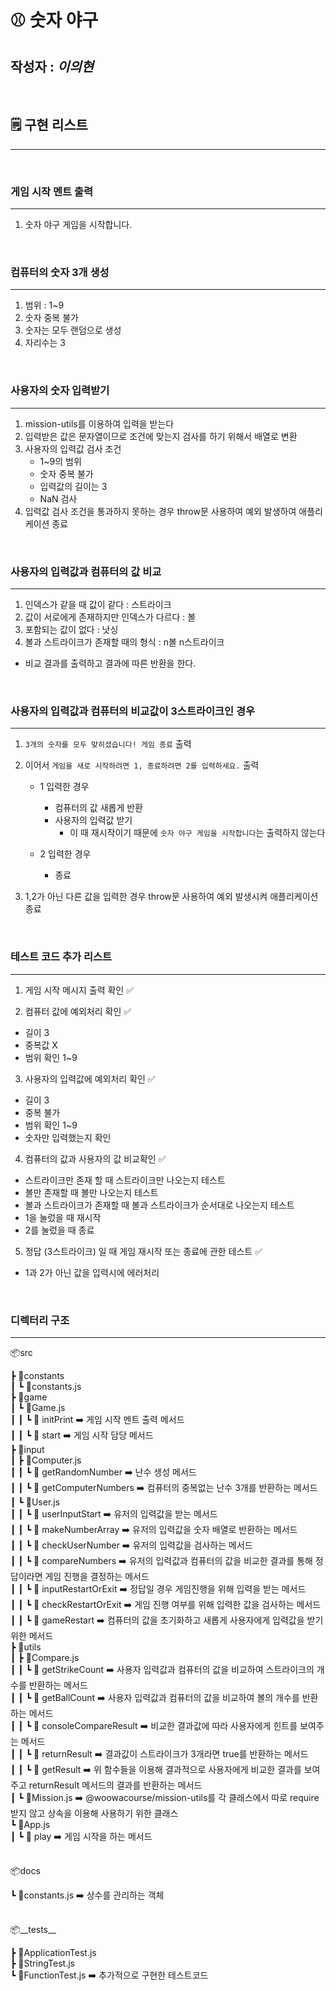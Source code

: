 # ⚾️ 숫자 야구

## 작성자 : _이의현_

<br>
   
## 🗒 구현 리스트
---
<br>

### **게임 시작 멘트 출력**

---

1.  숫자 야구 게임을 시작합니다.

<br>

### **컴퓨터의 숫자 3개 생성**

---

1. 범위 : 1~9
2. 숫자 중복 불가
3. 숫자는 모두 랜덤으로 생성
4. 자리수는 3

<br>

### **사용자의 숫자 입력받기**

---

1. mission-utils를 이용하여 입력을 받는다
2. 입력받은 값은 문자열이므로 조건에 맞는지 검사를 하기 위해서 배열로 변환
3. 사용자의 입력값 검사 조건
   - 1~9의 범위
   - 숫자 중복 불가
   - 입력값의 길이는 3
   - NaN 검사
4. 입력값 검사 조건을 통과하지 못하는 경우 throw문 사용하여 예외 발생하여 애플리케이션 종료

<br>

### **사용자의 입력값과 컴퓨터의 값 비교**

---

1. 인덱스가 같을 때 값이 같다 : 스트라이크
2. 값이 서로에게 존재하지만 인덱스가 다르다 : 볼
3. 포함되는 값이 없다 : 낫싱
4. 볼과 스트라이크가 존재할 때의 형식 : n볼 n스트라이크

- 비교 결과를 출력하고 결과에 따른 반환을 한다.

<br>

### **사용자의 입력값과 컴퓨터의 비교값이 3스트라이크인 경우**

---

1. `3개의 숫자를 모두 맞히셨습니다! 게임 종료` 출력
2. 이어서 `게임을 새로 시작하려면 1, 종료하려면 2를 입력하세요.` 출력

   - 1 입력한 경우

     - 컴퓨터의 값 새롭게 반환
     - 사용자의 입력값 받기
       - 이 때 재시작이기 때문에 `숫자 야구 게임을 시작합니다`는 출력하지 않는다

   - 2 입력한 경우
     - 종료

3. 1,2가 아닌 다른 값을 입력한 경우 throw문 사용하여 예외 발생시켜 애플리케이션 종료

<br>

### **테스트 코드 추가 리스트**

---

1. 게임 시작 메시지 출력 확인 ✅

2. 컴퓨터 값에 예외처리 확인 ✅

- 길이 3
- 중복값 X
- 범위 확인 1~9

3. 사용자의 입력값에 예외처리 확인 ✅

- 길이 3
- 중복 불가
- 범위 확인 1~9
- 숫자만 입력했는지 확인

4. 컴퓨터의 값과 사용자의 값 비교확인 ✅

- 스트라이크만 존재 할 때 스트라이크만 나오는지 테스트
- 볼만 존재할 때 볼만 나오는지 테스트
- 볼과 스트라이크가 존재할 때 볼과 스트라이크가 순서대로 나오는지 테스트
- 1을 눌렀을 때 재시작
- 2를 눌렀을 때 종료

5. 정답 (3스트라이크) 일 때 게임 재시작 또는 종료에 관한 테스트 ✅

- 1과 2가 아닌 값을 입력시에 에러처리

</br>

### **디렉터리 구조**

---

📦src

┣ 📂constants</br>
┃ ┗ 📜constants.js</br>
┣ 📂game</br>
┃ ┗ 📜Game.js</br>
┃ ┃ ┗ 🔖 initPrint ➡️ 게임 시작 멘트 출력 메서드</br>
┃ ┃ ┗ 🔖 start ➡️ 게임 시작 담당 메서드</br>
┣ 📂input</br>
┃ ┣ 📜Computer.js</br>
┃ ┃ ┗ 🔖 getRandomNumber ➡️ 난수 생성 메서드</br>
┃ ┃ ┗ 🔖 getComputerNumbers ➡️ 컴퓨터의 중복없는 난수 3개를 반환하는 메서드</br>
┃ ┗ 📜User.js</br>
┃ ┃ ┗ 🔖 userInputStart ➡️ 유저의 입력값을 받는 메서드</br>
┃ ┃ ┗ 🔖 makeNumberArray ➡️ 유저의 입력값을 숫자 배열로 반환하는 메서드</br>
┃ ┃ ┗ 🔖 checkUserNumber ➡️ 유저의 입력값을 검사하는 메서드</br>
┃ ┃ ┗ 🔖 compareNumbers ➡️ 유저의 입력값과 컴퓨터의 값을 비교한 결과를 통해 정답이라면 게임 진행을 결정하는 메서드</br>
┃ ┃ ┗ 🔖 inputRestartOrExit ➡️ 정답일 경우 게임진행을 위해 입력을 받는 메서드</br>
┃ ┃ ┗ 🔖 checkRestartOrExit ➡️ 게임 진행 여부를 위해 입력한 값을 검사하는 메서드</br>
┃ ┃ ┗ 🔖 gameRestart ➡️ 컴퓨터의 값을 초기화하고 새롭게 사용자에게 입력값을 받기 위한 메서드</br>
┣ 📂utils</br>
┃ ┣ 📜Compare.js</br>
┃ ┃ ┗ 🔖 getStrikeCount ➡️ 사용자 입력값과 컴퓨터의 값을 비교하여 스트라이크의 개수를 반환하는 메서드</br>
┃ ┃ ┗ 🔖 getBallCount ➡️ 사용자 입력값과 컴퓨터의 값을 비교하여 볼의 개수를 반환하는 메서드</br>
┃ ┃ ┗ 🔖 consoleCompareResult ➡️ 비교한 결과값에 따라 사용자에게 힌트를 보여주는 메서드</br>
┃ ┃ ┗ 🔖 returnResult ➡️ 결과값이 스트라이크가 3개라면 true를 반환하는 메서드</br>
┃ ┃ ┗ 🔖 getResult ➡️ 위 함수들을 이용해 결과적으로 사용자에게 비교한 결과를 보여주고 returnResult 메서드의 결과를 반환하는 메서드 </br>
┃ ┗ 📜Mission.js ➡️ @woowacourse/mission-utils를 각 클래스에서 따로 require 받지 않고 상속을 이용해 사용하기 위한 클래스</br>
┗ 📜App.js</br>
┃ ┗ 🔖 play ➡️ 게임 시작을 하는 메서드</br>
</br>

📦docs</br>

┗ 📜constants.js ➡️ 상수를 관리하는 객체</br>
</br>

📦\_\_tests\_\_</br>

┣ 📜ApplicationTest.js</br>
┣ 📜StringTest.js</br>
┗ 📜FunctionTest.js ➡️ 추가적으로 구현한 테스트코드</br>
